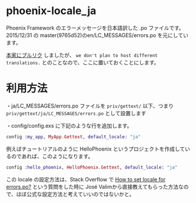 # phoenix-locale_ja
Phoenix Framework のエラーメッセージを日本語訳した .po ファイルです。
2015/12/31 の master(9765d52)のen/LC_MESSAGES/errors.po を元にしています。

[本家にプルリク](https://github.com/phoenixframework/phoenix/pull/1441) しましたが、 `we don't plan to host different translations.` とのことなので、ここに置いておくことにします。

# 利用方法
・ja/LC_MESSAGES/errors.po ファイルを `priv/gettext/` 以下、つまり `priv/gettext/ja/LC_MESSAGES/errors.po` として設置します

・config/config.exs に下記のような行を追加します。

```elixir
config :my_app, MyApp.Gettext, default_locale: "ja"
```

例えばチュートリアルのように HelloPhoenix というプロジェクトを作成しているのであれば、このようになります。

```elixir
config :hello_phoenix, HelloPhoenix.Gettext, default_locale: "ja"
```

この locale の設定方法は、Stack Overflow で [How to set locale for errors.po?](http://stackoverflow.com/questions/34538502/how-to-set-locale-for-errors-po) という質問をした時に José Valimから直接教えてもらった方法なので、ほぼ公式な設定方法と考えていいのではないかと。

